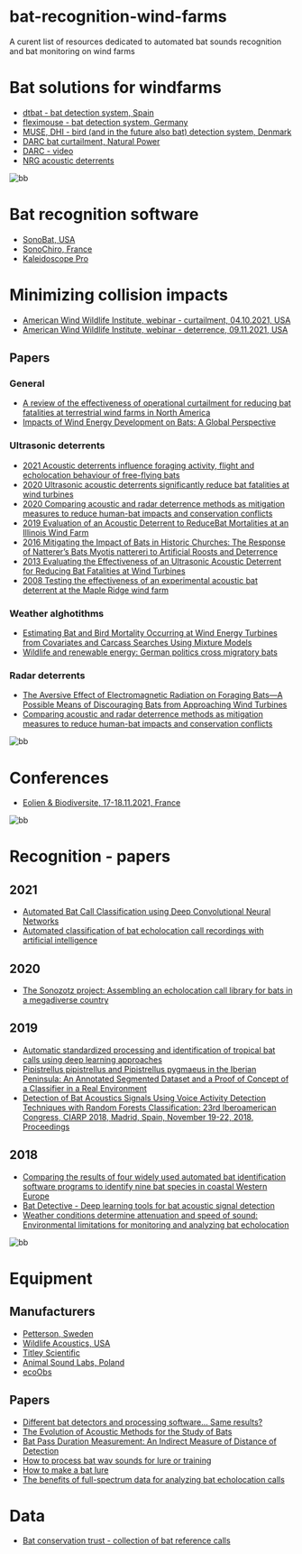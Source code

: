 # bat-recognition-wind-farms
A curent list of resources dedicated to automated bat sounds recognition and bat monitoring on wind farms


# Bat solutions for windfarms

* [dtbat - bat detection system, Spain](https://www.dtbat.com)
* [fleximouse - bat detection system, Germany](https://www.fleximaus.de)
* [MUSE, DHI - bird (and in the future also bat) detection system, Denmark](https://www.dhigroup.com/business-applications/dhi-muse)
* [DARC bat curtailment, Natural Power](https://www.naturalpower.com/uk/news/news-post/natural-power-launches-darc-bat-curtailment-creating-harmony-between-wind-energy-and-bats)
* [DARC - video](https://vimeo.com/526066106)
* [NRG acoustic deterrents](https://dlnr.hawaii.gov/wildlife/files/2020/08/NRG-Bat-Deterrent-System-HHoary-Bat-2020-v3.pdf)

![bb](https://user-images.githubusercontent.com/54321748/142783501-7413f358-fd11-42ec-bf27-41ab04887469.jpg)

# Bat recognition software

* [SonoBat, USA](https://sonobat.com)
* [SonoChiro, France](http://sonochiro.biotope.fr/en/)
* [Kaleidoscope Pro](https://www.wildlifeacoustics.com/products/kaleidoscope-pro)

# Minimizing collision impacts
* [American Wind Wildlife Institute, webinar - curtailment, 04.10.2021, USA](https://awwi.org/webinars/bat-impact-minimization-webinar-curtailment/)
* [American Wind Wildlife Institute, webinar - deterrence, 09.11.2021, USA](https://awwi.org/webinars/bat-impact-minimization-webinar-deterrence/)

## Papers
### General
* [A review of the effectiveness of operational curtailment for reducing bat fatalities at terrestrial wind farms in North America](https://awwi.org/wp-content/uploads/2021/11/journal.pone_.0256382.pdf)
* [Impacts of Wind Energy Development on Bats: A Global Perspective](https://link.springer.com/chapter/10.1007/978-3-319-25220-9_11)

### Ultrasonic deterrents
* [2021 Acoustic deterrents influence foraging activity, flight and echolocation behaviour of free-flying bats](https://journals.biologists.com/jeb/article/224/20/jeb242715/272644/Acoustic-deterrents-influence-foraging-activity)
* [2020 Ultrasonic acoustic deterrents significantly reduce bat
fatalities at wind turbines](https://reader.elsevier.com/reader/sd/pii/S2351989420301827?token=45831941364C2C5560C686CAC6738319893D47457B75FCEB19264EE990CB6543FDC64EE8D8EA38E3255CAED33D7F6D08&originRegion=eu-west-1&originCreation=20220303081302)
* [2020 Comparing acoustic and radar deterrence methods as mitigation measures to reduce human-bat impacts and conservation conflicts](https://journals.plos.org/plosone/article?id=10.1371/journal.pone.0228668)
* [2019 Evaluation of an Acoustic Deterrent to ReduceBat Mortalities at an Illinois Wind Farm](https://wildlife.onlinelibrary.wiley.com/doi/epdf/10.1002/wsb.1025)
* [2016 Mitigating the Impact of Bats in Historic Churches: The Response of Natterer’s Bats Myotis nattereri to Artificial Roosts and Deterrence](https://journals.plos.org/plosone/article?id=10.1371/journal.pone.0146782)
* [2013 Evaluating the Effectiveness of an Ultrasonic Acoustic Deterrent for Reducing Bat Fatalities at Wind Turbines](https://journals.plos.org/plosone/article?id=10.1371/journal.pone.0065794)
* [2008 Testing the effectiveness of an experimental acoustic
bat deterrent at the Maple Ridge wind farm](https://tethys.pnnl.gov/sites/default/files/publications/Horn_et_al_2008.pdf)


### Weather alghotithms
* [Estimating Bat and Bird Mortality Occurring at Wind Energy Turbines from Covariates and Carcass Searches Using Mixture Models](https://journals.plos.org/plosone/article?id=10.1371/journal.pone.0067997)
* [Wildlife and renewable energy: German politics cross migratory bats](https://www.researchgate.net/publication/272093731_Wildlife_and_renewable_energy_German_politics_cross_migratory_bats)

### Radar deterrents
* [The Aversive Effect of Electromagnetic Radiation on Foraging Bats—A Possible Means of Discouraging Bats from Approaching Wind Turbines](https://journals.plos.org/plosone/article?id=10.1371/journal.pone.0006246)
* [Comparing acoustic and radar deterrence methods as mitigation measures to reduce human-bat impacts and conservation conflicts](https://journals.plos.org/plosone/article?id=10.1371/journal.pone.0228668)

![bb](https://user-images.githubusercontent.com/54321748/142783501-7413f358-fd11-42ec-bf27-41ab04887469.jpg)
# Conferences

* [Eolien & Biodiversite, 17-18.11.2021, France](https://awwi.org/webinars/bat-impact-minimization-webinar-curtailment/) 

![bb](https://user-images.githubusercontent.com/54321748/142783501-7413f358-fd11-42ec-bf27-41ab04887469.jpg)

# Recognition - papers

## 2021
* [Automated Bat Call Classification using Deep Convolutional Neural Networks](https://www.researchgate.net/publication/322636111_Bat_Detective_-_Deep_learning_tools_for_bat_acoustic_signal_detection)
* [Automated classification of bat echolocation call recordings with artificial intelligence](https://www.researchgate.net/publication/352719551_Automated_classification_of_bat_echolocation_call_recordings_with_artificial_intelligence)

## 2020

* [The Sonozotz project: Assembling an echolocation call library for bats in a megadiverse country](https://www.researchgate.net/publication/341494657_The_Sonozotz_project_Assembling_an_echolocation_call_library_for_bats_in_a_megadiverse_country)

## 2019

* [Automatic standardized processing and identification of tropical bat calls using deep learning approaches](https://www.researchgate.net/publication/337326554_Automatic_standardized_processing_and_identification_of_tropical_bat_calls_using_deep_learning_approaches)
* [Pipistrellus pipistrellus and Pipistrellus pygmaeus in the Iberian Peninsula: An Annotated Segmented Dataset and a Proof of Concept of a Classifier in a Real Environment](https://www.researchgate.net/publication/335383401_Pipistrellus_pipistrellus_and_Pipistrellus_pygmaeus_in_the_Iberian_Peninsula_An_Annotated_Segmented_Dataset_and_a_Proof_of_Concept_of_a_Classifier_in_a_Real_Environment)
* [Detection of Bat Acoustics Signals Using Voice Activity Detection Techniques with Random Forests Classification: 23rd Iberoamerican Congress, CIARP 2018, Madrid, Spain, November 19-22, 2018, Proceedings](https://www.researchgate.net/publication/331474418_Detection_of_Bat_Acoustics_Signals_Using_Voice_Activity_Detection_Techniques_with_Random_Forests_Classification_23rd_Iberoamerican_Congress_CIARP_2018_Madrid_Spain_November_19-22_2018_Proceedings)


## 2018
* [Comparing the results of four widely used automated bat identification software programs to identify nine bat species in coastal Western Europe](https://www.researchgate.net/publication/326156624_Comparing_the_results_of_four_widely_used_automated_bat_identification_software_programs_to_identify_nine_bat_species_in_coastal_Western_Europe)
* [Bat Detective - Deep learning tools for bat acoustic signal detection](https://www.researchgate.net/publication/322636111_Bat_Detective_-_Deep_learning_tools_for_bat_acoustic_signal_detection)
* [Weather conditions determine attenuation and speed of sound: Environmental limitations for monitoring and analyzing bat echolocation](https://www.researchgate.net/publication/324724450_Weather_conditions_determine_attenuation_and_speed_of_sound_Environmental_limitations_for_monitoring_and_analyzing_bat_echolocation)

![bb](https://user-images.githubusercontent.com/54321748/142783501-7413f358-fd11-42ec-bf27-41ab04887469.jpg)

# Equipment

## Manufacturers
* [Petterson, Sweden](https://batsound.com)
* [Wildlife Acoustics, USA](https://www.wildlifeacoustics.com)
* [Titley Scientific](https://www.titley-scientific.com/eu/)
* [Animal Sound Labs, Poland](https://animalsoundlabs.pl/en/)
* [ecoObs](https://ecoobs.com/products/hardware/)

## Papers
* [Different bat detectors and processing software… Same results?](https://www.researchgate.net/publication/339600468_Different_bat_detectors_and_processing_software_Same_results)
* [The Evolution of Acoustic Methods for the Study of Bats](https://www.researchgate.net/publication/348719648_The_Evolution_of_Acoustic_Methods_for_the_Study_of_Bats)
* [Bat Pass Duration Measurement: An Indirect Measure of Distance of Detection](https://www.mdpi.com/1424-2818/11/3/47/htm)
* [How to process bat wav sounds for lure or training](https://peersonic.co.uk/playback)
* [How to make a bat lure](http://vespero-consulting.blogspot.com/2014/06/bat-lures.html)
* [The benefits of full-spectrum data for analyzing bat echolocation calls](https://sonobat.com/wp-content/uploads/2014/02/presentation.pdf)

# Data
* [Bat conservation trust - collection of bat reference calls ](https://www.bats.org.uk/our-work/national-bat-monitoring-programme/passive-acoustic-surveys/collection-of-bat-reference-calls)

